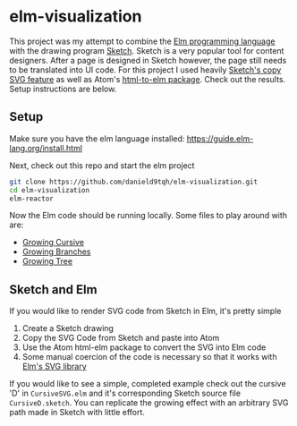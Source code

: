 # elm-visualization

This project was my attempt to combine the [Elm programming language](http://elm-lang.org/) with the drawing program [Sketch](https://www.sketchapp.com/). Sketch is a very popular tool for content designers. After a page is designed in Sketch however, the page still needs to be translated into UI code. For this project I used heavily [Sketch's copy SVG feature](https://sketchapp.com/docs/exporting/code-export/) as well as Atom's [html-to-elm package](https://atom.io/packages/html-to-elm). Check out the results. Setup instructions are below.

## Setup
Make sure you have the elm language installed: https://guide.elm-lang.org/install.html

Next, check out this repo and start the elm project
```bash
git clone https://github.com/danield9tqh/elm-visualization.git
cd elm-visualization
elm-reactor
```

Now the Elm code should be running locally. Some files to play around with are:
* [Growing Cursive](http://localhost:8000/GrowingCursive.elm)
* [Growing Branches](http://localhost:8000/GrowingBranches.elm)
* [Growing Tree](http://localhost:8000/GrowingTree.elm)

## Sketch and Elm
If you would like to render SVG code from Sketch in Elm, it's pretty simple
  1) Create a Sketch drawing
  2) Copy the SVG Code from Sketch and paste into Atom
  3) Use the Atom html-elm package to convert the SVG into Elm code
  4) Some manual coercion of the code is necessary so that it works with [Elm's SVG library](http://package.elm-lang.org/packages/elm-lang/svg/latest/)

If you would like to see a simple, completed example check out the cursive 'D' in `CursiveSVG.elm` and it's corresponding Sketch source file `CursiveD.sketch`. You can replicate the growing effect with an arbitrary SVG path made in Sketch with little effort.
